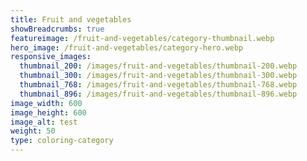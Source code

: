 ```yaml
---
title: Fruit and vegetables
showBreadcrumbs: true
featureimage: /fruit-and-vegetables/category-thumbnail.webp
hero_image: /fruit-and-vegetables/category-hero.webp
responsive_images:
  thumbnail_200: /images/fruit-and-vegetables/thumbnail-200.webp
  thumbnail_300: /images/fruit-and-vegetables/thumbnail-300.webp
  thumbnail_768: /images/fruit-and-vegetables/thumbnail-768.webp
  thumbnail_896: /images/fruit-and-vegetables/thumbnail-896.webp
image_width: 600
image_height: 600
image_alt: test
weight: 50
type: coloring-category
---
```


